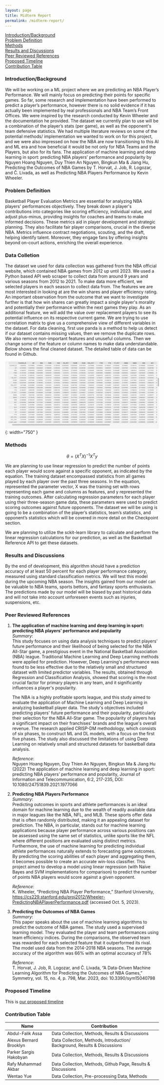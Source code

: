 ```yaml
---
layout: page
title: Midterm Report
permalink: /midterm-report/
---
```


[Introduction/Background](#introductionbackground) \
[Problem Definition](#problem-definition) \
[Methods](#methods) \
[Results and Discussions](#potential-results-and-discussions) \
[Peer Reviewed References](#peer-reviewed-references) \
[Proposed Timeline](#proposed-timeline) \
[Contribution Table](#contribution-table)

### **Introduction/Background**

We will be working on a ML project where we are predicting an NBA Player’s Performance. We will mainly focus on predicting their points for specific games. So far, some research and implementation have been performed to predict a player’s performance, however there is no solid evidence if it has actually been implemented by real professionals and NBA Team’s Front Offices. We were inspired by the research conducted by Kevin Wheeler and the documentation he provided. The dataset we currently plan to use will be a combination of the player’s stats (per game), as well as the opponent's team defensive statistics. We had multiple literature reviews on some of the potential methods/ implementation we wanted to work on for this project, and we were also impressed on how the NBA are now transitioning to this AI and ML era and how beneficial it would be not only for NBA Teams and the Players, but also for its fans. The application of machine learning and deep learning in sport: predicting NBA players’ performance and popularity by Nguyen Hoang Nguyen, Duy Thien An Nguyen, Bingkun Ma & Jiang Hu, Predicting the Outcomes of NBA Games by T. Horvat, J. Job, R. Logozar, and Č. Livada, as well as Predicting NBA Players Performance by Kevin Wheeler.

### **Problem Definition**

Basketball Player Evaluation Metrics are essential for analyzing NBA players' performances objectively. They break down a player's contributions into categories like scoring efficiency, individual value, and adjust plus-minus, providing insights for coaches and teams to make informed decisions. These metrics aid in player development and strategic planning. They also facilitate fair player comparisons, crucial in the diverse NBA. Metrics influence contract negotiations, scouting, and the draft, helping identify talent. Moreover, they engage fans by offering insights beyond on-court actions, enriching the overall experience.

### **Data Colletion**

The dataset we used for data collection was gathered from the NBA official website, which contained NBA games from 2012 up until 2023. We used a Python based API web scraper to collect data from around 9 years and various seasons from 2012 to 2021. To make data more efficient, we selected players in each season to collect data from. The features we are most interested in looking at are the win shares and player efficiency rating. An important observation from the outcome that we want to investigate further is that how win shares can greatly impact a single player's morality and potentially their performance within the next games they play. As an additional feature, we will add the value over replacement players to see its potential influence on its respective current game. We are trying to use correlation matrix to give us a comprehensive view of different variables in the dataset. For data cleaning, first use panda is a method to help us detect if our dataset contains missing values, then we remove the duplicate rows. We also remove non-important features and unuseful columns. Then we change some of the feature or column names to make data understandable. Below shows the final cleaned dataset. The detailed table of data can be found in Github.

![Data Collection](/data_collection.png){: width="750" }

### **Methods**

$$ \theta=(X^T X)^{-1}X^T y $$

We are planning to use linear regression to predict the number of points each player would score against a specific opponent, as indicated by the equation. The training dataset encompassed statistics from all games played by each player over the past three seasons. In the equation, represented the parameter vector, X was the training set with rows representing each game and columns as features, and y represented the training outcomes. After calculating regression parameters for each player using their three-season game data, these parameters were used to predict scoring outcomes against future opponents. The dataset we will be using is going to be a combination of the player’s statistics, team’s statistics, and opponent’s statistics which will be covered in more detail on the Checkpoint section.

We are planning to utilize the sckit-learn library to calculate and perform the linear regression calculations for our prediction, as well as the Basketball Reference API to get these datasets.

### **Results and Discussions**

By the end of development, this algorithm should have a prediction accuracy of at least 50 percent for each player performance category, measured using standard classification metrics. We will test this model during the upcoming NBA season. The insights gained from our model can be valuable to NBA teams, sports bettors, and fantasy sports enthusiasts. The predictions made by our model will be biased by past historical data and will not take into account unforeseen events such as injuries, suspensions, etc.

### **Peer Reviewed References**

1. **The application of machine learning and deep learning in sport: predicting NBA players’ performance and popularity** \
   _Summary_: \
   This study focuses on using data analysis techniques to predict players' future performance and their likelihood of being selected for the NBA All-Star game, a prestigious event in the National Basketball Association (NBA) league. Traditional Machine Learning and Deep Learning methods were applied for prediction. However, Deep Learning's performance was found to be less effective due to the relatively small and structured dataset with limited predictor variables. The results, obtained through Regression and Classification Analysis, showed that scoring is the most crucial factor for primary players in any team, and it significantly influences a player's popularity.

   The NBA is a highly profitable sports league, and this study aimed to evaluate the application of Machine Learning and Deep Learning in analyzing basketball player data. The study's objectives included predicting players' future performance and their popularity, particularly their selection for the NBA All-Star game. The popularity of players has a significant impact on their franchises' brands and the league's overall revenue. The research applied CRISP-DM methodology, which consists of six phases, to construct ML and DL models, with a focus on the first five phases. The study also discussed the limitations of using Deep Learning on relatively small and structured datasets for basketball data analysis.

   _Reference_: \
    Nguyen Hoang Nguyen, Duy Thien An Nguyen, Bingkun Ma & Jiang Hu (2022) The application of machine learning and deep learning in sport: predicting NBA players’ performance and popularity, Journal of Information and Telecommunication, 6:2, 217-235, DOI: 10.1080/24751839.2021.1977066

2. **Predicting NBA Players Performance** \
   _Summary_: \
   Predicting outcomes in sports and athlete performances is an ideal domain for machine learning due to the wealth of readily available data in major leagues like the NBA, NFL, and MLB. These sports offer data that is often randomly distributed, making it an appealing dataset for prediction. The NBA, in particular, stands out for machine learning applications because player performance across various positions can be assessed using the same set of statistics, unlike sports like the NFL where different positions are evaluated using distinct metrics. Furthermore, the use of machine learning for predicting individual athlete performances naturally extends to forecasting game outcomes. By predicting the scoring abilities of each player and aggregating them, it becomes possible to create an accurate win-loss classifier. This project aimed to develop a model using linear regression (with Naïve Bayes and SVM implementations for comparison) to predict the number of points NBA players would score against a given opponent.

   _Reference_: \
    K. Wheeler, “Predicting NBA Player Performance,” Stanford University, https://cs229.stanford.edu/proj2012/Wheeler-PredictingNBAPlayerPerformance.pdf (accessed Oct. 5, 2023).

3. **Predicting the Outcomes of NBA Games** \
   _Summary_: \
   This paper speaks about the use of machine learning algorithms to predict the outcome of NBA games. The study used a supervised learning model. They evaluated the player and team performances using team efficiency indices. During the comparisons, the observed team was rewarded for each selected feature that it outperformed its rival. The model used data from the 2014-2018 NBA seasons. The average accuracy of the algorithm was 66% with an optimal accuracy of 78%

   _Reference_: \
    T. Horvat, J. Job, R. Logozar, and Č. Livada, “A Data-Driven Machine Learning Algorithm for Predicting the Outcomes of NBA Games,” Symmetry, vol. 15, no. 4, p. 798, Mar. 2023, doi: 10.3390/sym15040798

### **Proposed Timeline**

This is [our proposed timeline](https://docs.google.com/spreadsheets/d/1ZIS8XA_fs862QNVlRjXboMSVjAnlntGr/edit#gid=1490824648)

### **Contribution Table**

| Name                    | Contribution                                                              |
| ----------------------- | ------------------------------------------------------------------------- |
| Abdul-Falik Assa        | Data Collection, Methods, Results & Discussions                           |
| Alexus Bernard Brooklyn | Data Collection, Methods, Introduction/ Background, Results & Discussions |
| Parker Sargis Hakobyan  | Data Collection, Methods, Results & Discussions                           |
| Rafy Muhammad Akbar     | Data Collection, Methods, Github Page, Results & Discussions              |
| Wentao Yue              | Data Collection, Pre-processing Data, Methods                             |

